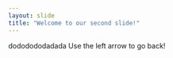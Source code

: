 ```yaml
---
layout: slide
title: "Welcome to our second slide!"
---
```

dododododadada
Use the left arrow to go back!
